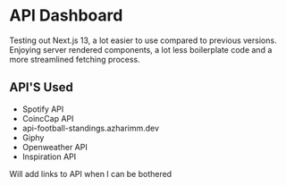 # API Dashboard

Testing out Next.js 13, a lot easier to use compared to previous versions.
Enjoying server rendered components, a lot less boilerplate code and a more streamlined fetching process.

## API'S Used

- Spotify API
- CoincCap API
- api-football-standings.azharimm.dev
- Giphy
- Openweather API
- Inspiration API

Will add links to API when I can be bothered
